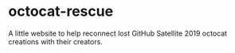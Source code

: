 # octocat-rescue


A little website to help reconnect lost GitHub Satellite 2019 octocat creations with their creators.
